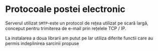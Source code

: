 # Protocoale postei electronic

Serverul utilizat `SMTP`-este un protocol de rețea utilizat pe scară largă, conceput pentru trimiterea de e-mail prin rețelele TCP / IP.

La instalarea a doua librarii am putut pe lar utiliza diferite functii care au permis indeplinirea sarcinii propuse

